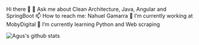 Hi there 👋
💬 Ask me about Clean Architecture, Java, Angular and SpringBoot
📫 How to reach me: Nahuel Gamarra
🔭 I’m currently working at MobyDigital
🌱 I’m currently learning Python and Web scraping

![Agus's github stats]( ttps://github-readme-stats.vercel.app/api/?username=nahuelgamarra&show_icons=true&title_color=fff&icon_color=79ff97&text_color=9f9f9f&bg_color=151515)
